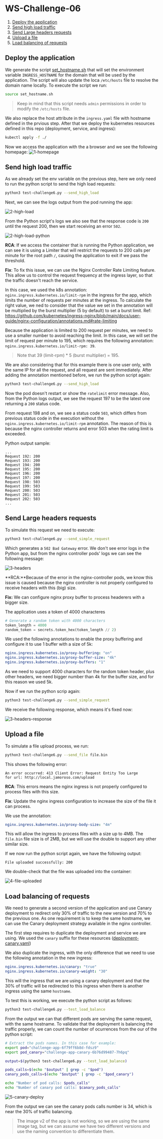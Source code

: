 # WS-Challenge-06

1. [Deploy the application](#deploy-the-application)
2. [Send high load traffic](#send-high-load-traffic)
3. [Send Large headers requests](#send-large-headers-requests)
4. [Upload a file](#upload-a-file)
5. [Load balancing of requests](#load-balancing-of-requests)

## Deploy the application

We generate the script [set_hostname.sh](./set_hostname.sh) that will set the environment variable `INGRESS_HOSTNAME` for the domain that will be used by the application. The script will also update the loca `/etc/hosts` file to resolve the domain name locally. To execute the script we run:

```sh
source set_hostname.sh
```

> Keep in mind that this script needs `admin` permissions in order to modify the `/etc/hosts` file.

We also replace the host attribute in the `ingress.yaml` file with hostname defined in the prvious step. After that we deploy the kubernetes resources defined in this repo (deployment, service, and ingress):

```sh
kubectl apply -f ./
```

Now we access the application with the a browser and we see the following homepage:
![1-homepage](./assets/1-home.png)

## Send high load traffic

As we already set the env variable on the previous step, here we only need to run the python script to send the high load requests:

```sh
python3 test-challenge6.py --send_high_load
```

Next, we can see the logs output from the pod running the app:

![2-high-load](./assets/2-high_load.png)

From the Python script's logs we also see that the response code is `200` until the request 200, then we start receiving an error `502`.

![2-high-load-python](./assets/2-high_load_python.png)

**RCA**: If we access the container that is running the Python application, we can see it is using a Limiter that will restrict the requests to 200 calls per minute for the root path `/`, causing the application to exit if we pass the threshold.

**Fix**: To fix this issue, we can use the Nginx Controller Rate Limiting feature. This allow us to control the request frequency at the ingress layer, so that the traffic doesn't reach the service.

In this case, we used the k8s annotation: `nginx.ingress.kubernetes.io/limit-rpm` in the ingress for the app, which limits the number of requests per minutes at the ingress. To calculate the right value, we ned to consider that the value we set in the annotation will be multiplied by the burst multiplier (5 by default) to set a burst limit. Ref: <https://github.com/kubernetes/ingress-nginx/blob/main/docs/user-guide/nginx-configuration/annotations.md#rate-limiting>

Because the application is limited to 200 request per minutes, we need to use a smaller number to avoid reaching the limit. In this case, we will set the limit of request per minute to 195, which requires the following annotation: `nginx.ingress.kubernetes.io/limit-rpm: 39`.

> Note that 39 (limit-rpm) * 5 (burst multiplier) =  195.

We are also considering that for this example there is one user only, with the same IP for all the request, and all request are sent immediately. After adding the annotation mentioned before, we run the python script again:

```sh
python3 test-challenge6.py --send_high_load
```

Now the pod doesn't restart or show the `ratelimit` error message. Also, from the Python logs output, we see the request 197 to be the latest one returning a `200` status code.

From request 198 and on, we see a status code `503`, which differs from previous status code in the execution without the `nginx.ingress.kubernetes.io/limit-rpm` annotation. The reason of this is because the nginx controller returns and error 503 when the rating limit is exceeded.

Python output sample:

```log
...
Request 192: 200
Request 193: 200
Request 194: 200
Request 195: 200
Request 196: 200
Request 197: 200
Request 198: 503
Request 199: 503
Request 200: 503
Request 201: 503
Request 202: 503
...
```

## Send Large headers requests

To simulate this request we need to execute:

```sh
python3 test-challenge6.py --send_simple_request
```

Which generates a `502 Bad Gateway` error. We don't see error logs in the Python app, but from the nginx controller pods' logs we can see the following message:

![3-headers](./assets/3-headers.png)

**RCA:**Because of the error in the nginx-controller pods, we know this issue is caused because the nginx controller is not properly configured to receive headers with this (big) size.

**Fix:** We can configure nginx proxy buffer to process headerers with a bigger size.

The application uses a token of 4000 characteres

```python
# Generate a random token with 4000 characters
token_length = 4000
random_token = secrets.token_hex(token_length // 2) 
```

We used the following annotations to enable the proxy buffering and configure it to use 1 buffer with a size of 5k:

```yaml
nginx.ingress.kubernetes.io/proxy-buffering: "on"
nginx.ingress.kubernetes.io/proxy-buffer-size: "4k"
nginx.ingress.kubernetes.io/proxy-buffers: "1" 
```

As we need to support 4000 characters for the random token header, plus other headers, we need bigger number than 4k for the buffer size, and for this reason we used 5k.

Now if we run the python scrip again:

```sh
python3 test-challenge6.py --send_simple_request
```

We receive the following response, which means it's fixed now:

![3-headers-response](./assets/3-headers-response.png)

## Upload a file

To simulate a file upload process, we run:

```sh
python3 test-challenge6.py --send_file file.bin
```

This shows the following error:

```logs
An error occurred: 413 Client Error: Request Entity Too Large
for url: http://local.jamoroso.com/upload
```

**RCA**: This errors means the nginx ingress is not properly configured to process files with this size.

**Fix**: Update the nginx ingress configuration to increase the size of the file it can process.

We use the annotation:

```yaml
nginx.ingress.kubernetes.io/proxy-body-size: "4m"
```

This will allow the ingress to process files with a size up to 4MB. The `file.bin` file size is of 2MB, but we will use the double to support any other similar size.

If we now run the python script again, we have the following output:

```logs
File uploaded successfully: 200
```

We double-check that the file was uploaded into the container:

![4-file-uploaded](./assets/4-file-uploaded.png)

## Load balancing of requests

We need to generate a second version of the application and use Canary deployment to redirect only 30% of traffic to the new version and 70% to the previous one. As one requirement is to keep the same hostname, we can use the Canary deployment strategy available in the nginx controller.

The first step requires to duplicate the deployment and service we are using. We used the `canary` suffix for these resources ([deployment-canary.yaml](./deployment-canary.yaml))

We also duplicate the ingress, with the only difference that we need to use the following annotation in the new ingress:

```yaml
nginx.ingress.kubernetes.io/canary: "true"
nginx.ingress.kubernetes.io/canary-weight: "30"
```

This will the ingress that we are using a canary deployment and that the 30% of traffic will be redirected to this ingress when there is another ingress using the same `hostname`.

To test this is working, we execute the python script as follows:

```sh
python3 test-challenge6.py --test_load_balance
```

From the output we can that different pods are serving the same request, with the same hostname. To validate that the deployment is balancing the traffic properly, we can count the number of ocurrences from the our of the python script:

```sh
# Extract the pods names. In this case for example:
export pod="challenge-app-6f79ff6b8d-fdsz9"
export pod_canary="challenge-app-canary-6b76d99487-7h6pq"

output=$(python3 test-challenge6.py --test_load_balance)

pods_calls=$(echo "$output" | grep -c "$pod")
canary_pods_calls=$(echo "$output" | grep -c "$pod_canary")

echo "Number of pod calls: $pods_calls"
echo "Number of canary pod calls: $canary_pods_calls"
```

![5-canary-deploy](./assets/5-canary-deploy.png)

From the output we can see the canary pods calls number is 34, which is near the 30% of traffic balancing.

> The image v2 of the app is not working, so we are using the same image tag, but we can assume we have two different versions and use the naming convention to differentiate them.
